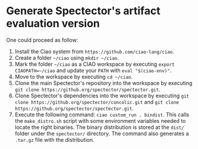# Generate Spectector's artifact evaluation version

One could proceed as follow:
1. Install the Ciao system from `https://github.com/ciao-lang/ciao`.
2.  Create a folder `~/ciao` using `mkdir ~/ciao`.
3.  Mark the folder `~/ciao` as a CIAO workspace by executing `export
    CIAOPATH=~/ciao` and update your `PATH` with `eval "$(ciao-env)"`. 
4.  Move to the workspace by executing `cd ~/ciao`.
5.  Clone the main Spectector's repository into the workspace by executing `git
    clone https://github.org/spectector/spectector.git`.
6.  Clone Spectector's dependencies into the workspace by executing `git clone
    https://github.org/spectector/concolic.git` and `git clone
    https://github.org/spectector/spectector.git`.
7. Execute the following command: `ciao custom_run . bindist`. This calls the
   `make_distro.sh` script with some environment variables needed to locate the
   right binaries. The binary distribution is stored at the `dist/` folder under the
   `spectector/` directory. The command also generates a `.tar.gz` file with the distribution.